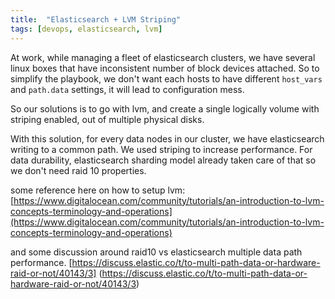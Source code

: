 ```yaml
---
title:  "Elasticsearch + LVM Striping"
tags: [devops, elasticsearch, lvm]
---
```


At work, while managing a fleet of elasticsearch clusters, we have several linux boxes that have inconsistent number of block devices attached. So to simplify the playbook, we don't want each hosts to have different `host_vars` and `path.data` settings, it will lead to configuration mess. 

So our solutions is to go with lvm, and create a single logically volume with striping enabled, out of multiple physical disks.

With this solution, for every data nodes in our cluster, we have elasticsearch writing to a common path. We used striping to increase performance. For data durability, elasticsearch sharding model already taken care of that so we don't need raid 10 properties.

some reference here on how to setup lvm:
[https://www.digitalocean.com/community/tutorials/an-introduction-to-lvm-concepts-terminology-and-operations](https://www.digitalocean.com/community/tutorials/an-introduction-to-lvm-concepts-terminology-and-operations) 


and some discussion around raid10 vs elasticsearch multiple data path performance.
[https://discuss.elastic.co/t/to-multi-path-data-or-hardware-raid-or-not/40143/3] (https://discuss.elastic.co/t/to-multi-path-data-or-hardware-raid-or-not/40143/3)